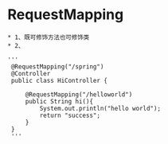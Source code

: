 # RequestMapping

    * 1、既可修饰方法也可修饰类
    * 2、

    '''
     @RequestMapping("/spring")
     @Controller
     public class HiController {

         @RequestMapping("/helloworld")
         public String hi(){
             System.out.println("hello world");
             return "success";
         }
     }
     '''
